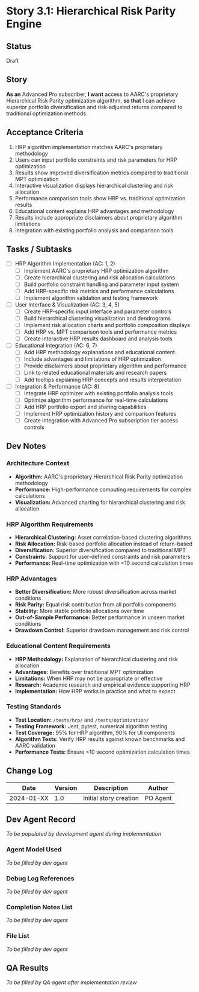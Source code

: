 # Story 3.1: Hierarchical Risk Parity Engine

## Status
Draft

## Story
**As an** Advanced Pro subscriber,
**I want** access to AARC's proprietary Hierarchical Risk Parity optimization algorithm,
**so that** I can achieve superior portfolio diversification and risk-adjusted returns compared to traditional optimization methods.

## Acceptance Criteria
1. HRP algorithm implementation matches AARC's proprietary methodology
2. Users can input portfolio constraints and risk parameters for HRP optimization
3. Results show improved diversification metrics compared to traditional MPT optimization
4. Interactive visualization displays hierarchical clustering and risk allocation
5. Performance comparison tools show HRP vs. traditional optimization results
6. Educational content explains HRP advantages and methodology
7. Results include appropriate disclaimers about proprietary algorithm limitations
8. Integration with existing portfolio analysis and comparison tools

## Tasks / Subtasks
- [ ] HRP Algorithm Implementation (AC: 1, 2)
  - [ ] Implement AARC's proprietary HRP optimization algorithm
  - [ ] Create hierarchical clustering and risk allocation calculations
  - [ ] Build portfolio constraint handling and parameter input system
  - [ ] Add HRP-specific risk metrics and performance calculations
  - [ ] Implement algorithm validation and testing framework
- [ ] User Interface & Visualization (AC: 3, 4, 5)
  - [ ] Create HRP-specific input interface and parameter controls
  - [ ] Build hierarchical clustering visualization and dendrograms
  - [ ] Implement risk allocation charts and portfolio composition displays
  - [ ] Add HRP vs. MPT comparison tools and performance metrics
  - [ ] Create interactive HRP results dashboard and analysis tools
- [ ] Educational Integration (AC: 6, 7)
  - [ ] Add HRP methodology explanations and educational content
  - [ ] Include advantages and limitations of HRP optimization
  - [ ] Provide disclaimers about proprietary algorithm and performance
  - [ ] Link to related educational materials and research papers
  - [ ] Add tooltips explaining HRP concepts and results interpretation
- [ ] Integration & Performance (AC: 8)
  - [ ] Integrate HRP optimizer with existing portfolio analysis tools
  - [ ] Optimize algorithm performance for real-time calculations
  - [ ] Add HRP portfolio export and sharing capabilities
  - [ ] Implement HRP optimization history and comparison features
  - [ ] Create integration with Advanced Pro subscription tier access controls

## Dev Notes

### Architecture Context
- **Algorithm:** AARC's proprietary Hierarchical Risk Parity optimization methodology
- **Performance:** High-performance computing requirements for complex calculations
- **Visualization:** Advanced charting for hierarchical clustering and risk allocation

### HRP Algorithm Requirements
- **Hierarchical Clustering:** Asset correlation-based clustering algorithms
- **Risk Allocation:** Risk-based portfolio allocation instead of return-based
- **Diversification:** Superior diversification compared to traditional MPT
- **Constraints:** Support for user-defined constraints and risk parameters
- **Performance:** Real-time optimization with <10 second calculation times

### HRP Advantages
- **Better Diversification:** More robust diversification across market conditions
- **Risk Parity:** Equal risk contribution from all portfolio components
- **Stability:** More stable portfolio allocations over time
- **Out-of-Sample Performance:** Better performance in unseen market conditions
- **Drawdown Control:** Superior drawdown management and risk control

### Educational Content Requirements
- **HRP Methodology:** Explanation of hierarchical clustering and risk allocation
- **Advantages:** Benefits over traditional MPT optimization
- **Limitations:** When HRP may not be appropriate or effective
- **Research:** Academic research and empirical evidence supporting HRP
- **Implementation:** How HRP works in practice and what to expect

### Testing Standards
- **Test Location:** `/tests/hrp/` and `/tests/optimization/`
- **Testing Framework:** Jest, pytest, numerical algorithm testing
- **Test Coverage:** 95% for HRP algorithm, 90% for UI components
- **Algorithm Tests:** Verify HRP results against known benchmarks and AARC validation
- **Performance Tests:** Ensure <10 second optimization calculation times

## Change Log
| Date | Version | Description | Author |
|------|---------|-------------|---------|
| 2024-01-XX | 1.0 | Initial story creation | PO Agent |

## Dev Agent Record
*To be populated by development agent during implementation*

### Agent Model Used
*To be filled by dev agent*

### Debug Log References
*To be filled by dev agent*

### Completion Notes List
*To be filled by dev agent*

### File List
*To be filled by dev agent*

## QA Results
*To be filled by QA agent after implementation review*

